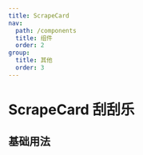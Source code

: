 ```yaml
---
title: ScrapeCard
nav:
  path: /components
  title: 组件
  order: 2
group:
  title: 其他
  order: 3
---
```



# ScrapeCard 刮刮乐

## 基础用法
<code src="./demo/basic.tsx" />

<API src="./index.tsx">